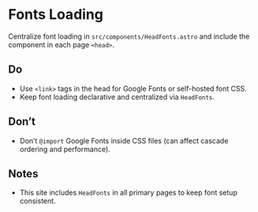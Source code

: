 # Fonts Loading

Centralize font loading in `src/components/HeadFonts.astro` and include the component in each page `<head>`.

## Do

- Use `<link>` tags in the head for Google Fonts or self-hosted font CSS.
- Keep font loading declarative and centralized via `HeadFonts`.

## Don’t

- Don’t `@import` Google Fonts inside CSS files (can affect cascade ordering and performance).

## Notes

- This site includes `HeadFonts` in all primary pages to keep font setup consistent.

